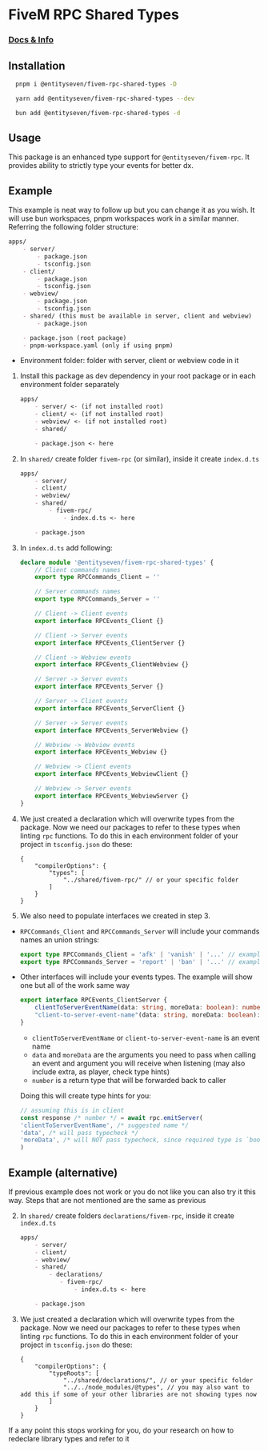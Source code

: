 # FiveM RPC Shared Types
### [Docs & Info](https://github.com/rilaxik/fivem-rpc/blob/master/readme.md)

## Installation
```bash
  pnpm i @entityseven/fivem-rpc-shared-types -D
```
```bash
  yarn add @entityseven/fivem-rpc-shared-types --dev
```
```bash
  bun add @entityseven/fivem-rpc-shared-types -d
```

## Usage
This package is an enhanced type support for `@entityseven/fivem-rpc`. It provides ability to strictly type your events for better dx.

## Example
This example is neat way to follow up but you can change it as you wish. It will use bun workspaces, pnpm workspaces work in a similar manner. Referring the following folder structure:
```markdown
apps/
    - server/
        - package.json
        - tsconfig.json
    - client/
        - package.json
        - tsconfig.json
    - webview/
        - package.json
        - tsconfig.json
    - shared/ (this must be available in server, client and webview)
        - package.json

    - package.json (root package)
    - pnpm-workspace.yaml (only if using pnpm)
```

- Environment folder: folder with server, client or webview code in it

1. Install this package as dev dependency in your root package or in each environment folder separately
    ```markdown
    apps/
        - server/ <- (if not installed root)
        - client/ <- (if not installed root)
        - webview/ <- (if not installed root)
        - shared/
    
        - package.json <- here
    ```

2. In `shared/` create folder `fivem-rpc` (or similar), inside it create `index.d.ts`
    ```markdown
    apps/
        - server/ 
        - client/ 
        - webview/ 
        - shared/
            - fivem-rpc/
                - index.d.ts <- here
    
        - package.json
    ```

3. In `index.d.ts` add following:
    ```ts
    declare module '@entityseven/fivem-rpc-shared-types' {
        // Client commands names 
        export type RPCCommands_Client = ''
 
        // Server commands names
        export type RPCCommands_Server = ''
 
        // Client -> Client events
        export interface RPCEvents_Client {}
 
        // Client -> Server events
        export interface RPCEvents_ClientServer {}
 
        // Client -> Webview events
        export interface RPCEvents_ClientWebview {}
 
        // Server -> Server events
        export interface RPCEvents_Server {}
 
        // Server -> Client events
        export interface RPCEvents_ServerClient {}
 
        // Server -> Server events
        export interface RPCEvents_ServerWebview {}
 
        // Webview -> Webview events
        export interface RPCEvents_Webview {}
 
        // Webview -> Client events
        export interface RPCEvents_WebviewClient {}
 
        // Webview -> Server events
        export interface RPCEvents_WebviewServer {}
    }
    ```

4. We just created a declaration which will overwrite types from the package. Now we need our packages to refer to these types when linting `rpc` functions. To do this in each environment folder of your project in `tsconfig.json` do these:
    ```json5
    {
        "compilerOptions": {
            "types": [
                "../shared/fivem-rpc/" // or your specific folder
            ]
        } 
    }
    ```
5. We also need to populate interfaces we created in step 3.
- `RPCCommands_Client` and `RPCCommands_Server` will include your commands names an union strings:
    ```ts
    export type RPCCommands_Client = 'afk' | 'vanish' | '...' // example names
    export type RPCCommands_Server = 'report' | 'ban' | '...' // example names
    ```
- Other interfaces will include your events types. The example will show one but all of the work same way
    ```ts
    export interface RPCEvents_ClientServer {
        clientToServerEventName(data: string, moreData: boolean): number
        "client-to-server-event-name"(data: string, moreData: boolean): number // can also include characters you cannot use as variable or function names
    }
    ```
    - `clientToServerEventName` or `client-to-server-event-name` is an event name
    - `data` and `moreData` are the arguments you need to pass when calling an event and argument you will receive when listening (may also include extra, as player, check type hints)
    - `number` is a return type that will be forwarded back to caller 
  
    Doing this will create type hints for you:
    ```ts
    // assuming this is in client
    const response /* number */ = await rpc.emitServer(
    'clientToServerEventName', /* suggested name */
    'data', /* will pass typecheck */
    'moreData', /* will NOT pass typecheck, since required type is `boolean` */
    )
    ```

## Example (alternative)
If previous example does not work or you do not like you can also try it this way. Steps that are not mentioned are the same as previous

2. In `shared/` create folders `declarations/fivem-rpc`, inside it create `index.d.ts`
    ```markdown
    apps/
        - server/ 
        - client/ 
        - webview/ 
        - shared/
            - declarations/
               - fivem-rpc/
                   - index.d.ts <- here
    
        - package.json
    ```

4. We just created a declaration which will overwrite types from the package. Now we need our packages to refer to these types when linting `rpc` functions. To do this in each environment folder of your project in `tsconfig.json` do these:
    ```json5
    {
        "compilerOptions": {
            "typeRoots": [
                "../shared/declarations/", // or your specific folder
                "../../node_modules/@types", // you may also want to add this if some of your other libraries are not showing types now
            ]
        } 
    }
    ```

If a any point this stops working for you, do your research on how to redeclare library types and refer to it